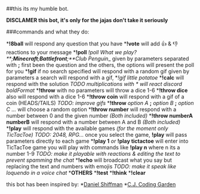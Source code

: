 ##this its my humble bot.

__DISCLAMER this bot, it's only for the jajas don't take it seriously__


###commands and what they do:

  *__!8ball__
    will respond any question that you have
  *__!vote__
    will add 👍 & 👎 reactions to your message
  *__!poll__
    _!poll What we play?**;**Minecraft**;**Battlefront**;**Club Penguin__
    given by parameters separated with __;__ first been the question and
    the others, the options will present the poll for you
  *__!gif__
    if no search specified will respond with a random gif
    given by parameters a search will respond with a gif,
      *_!gif little potatoe_
  *__!calc__
    will respond with the solution
    _TODO multiplications with * will react discord boldFormat_
  *__!throw__
    with no parameters will throw a dice 1-6
    *__!throw dice__ also will respond with a dice 1-6
    *__!throw coin__ will respond with a gif of a coin (HEADS/TAILS)
      _TODO: improve gifs_
    *__!throw__ _option A_ __;__ _option B_ __;__ _option C ..._
      will choose a random option
    *__!throw number__ will respond with a number between 0 and the given number _(Both included)_
    *__!throw numberA numberB__ will respond with a number between A and B _(Both included)_
  *__!play__
    will respond with the available games _(for the moment only TicTacToe)_
    _TODO: 2048, RPG..._
    once you select the game, __!play__ will pass parameters directly to each game
    *__!play 1__ _or_ __!play tictactoe__
      will enter into TicTacToe game
      you will play with commands like __!play n__ where n its a number 1-9
      _TODO: make it playable with reactions & editing the text to prevent spamming the chat_
  *__!echo__
    will broadcast what you say but replacing the text and numbers with emojis
    _TODO: make it speak like loquendo in a voice chat_
  *__OTHERS__
    *__!test__
    *__!think__
    *__!clear__



this bot has been inspired by:
  *[Daniel Shiffman](https://youtube.com/playlist?list=PLRqwX-V7Uu6avBYxeBSwF48YhAnSn_sA4)
  *[C.J. Coding Garden](https://www.youtube.com/watch?v=gzM7kj6gV5I&t=4201s)
